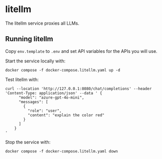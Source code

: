 # litellm
The litellm service proxies all LLMs.

## Running litellm
Copy `env.template` to `.env` and set API variables for the APIs you will use.

Start the service locally with:
```
docker compose -f docker-compose.litellm.yaml up -d
```

Test litellm with:
```
curl --location 'http://127.0.0.1:8080/chat/completions' --header 'Content-Type: application/json' --data ' {
      "model": "azure-gpt-4o-mini",
      "messages": [
        {
          "role": "user",
          "content": "explain the color red"
        }
      ]
    }
'
```

Stop the service with:
```
docker compose -f docker-compose.litellm.yaml down
```
